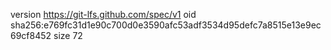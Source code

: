 version https://git-lfs.github.com/spec/v1
oid sha256:e769fc31d1e90c700d0e3590afc53adf3534d95defc7a8515e13e9ec69cf8452
size 72
